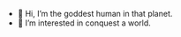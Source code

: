 - 👋 Hi, I’m the goddest human in that planet.
- 👀 I’m interested in conquest a world.

<!---
manjao/manjao is a ✨ special ✨ repository because its `README.md` (this file) appears on your GitHub profile.
You can click the Preview link to take a look at your changes.
--->
